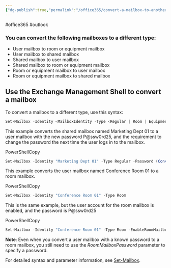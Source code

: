 ```yaml
---
{"dg-publish":true,"permalink":"/office365/convert-a-mailbox-to-another-type/","tags":["public"],"noteIcon":"1","created":"","updated":""}
---
```


#office365 #outlook 
### You can convert the following mailboxes to a different type:

-   User mailbox to room or equipment mailbox
-   User mailbox to shared mailbox
-   Shared mailbox to user mailbox
-   Shared mailbox to room or equipment mailbox
-   Room or equipment mailbox to user mailbox
-   Room or equipment mailbox to shared mailbox

 ## Use the Exchange Management Shell to convert a mailbox
 
 To convert a mailbox to a different type, use this syntax:
 
 ```powershell
Set-Mailbox -Identity <MailboxIdentity -Type <Regular | Room | Equipment | Shared [-Password (ConvertTo-SecureString -String '<Password' -AsPlainText -Force)] [-EnableRoomMailboxAccount <$true | $false] [-RoomMailboxPassword (ConvertTo-SecureString -String '<Password' -AsPlainText -Force)] [-ResetPasswordOnNextLogon <$true | $false]
 ```
This example converts the shared mailbox named Marketing Dept 01 to a user mailbox with the new password P@ssw0rd25, and the requirement to change the password the next time the user logs in to the mailbox.

PowerShellCopy

```powershell
Set-Mailbox -Identity "Marketing Dept 01" -Type Regular -Password (ConvertTo-SecureString -String 'P@ssw0rd25' -AsPlainText -Force) -ResetPasswordOnNextLogon $true
```

This example converts the user mailbox named Conference Room 01 to a room mailbox.

PowerShellCopy

```powershell
Set-Mailbox -Identity "Conference Room 01" -Type Room
```

This is the same example, but the user account for the room mailbox is enabled, and the password is P@ssw0rd25

PowerShellCopy

```powershell
Set-Mailbox -Identity "Conference Room 01" -Type Room -EnableRoomMailboxAccount $true -RoomMailboxPassword (ConvertTo-SecureString -String 'P@ssw0rd25' -AsPlainText -Force)
```

**Note**: Even when you convert a user mailbox with a known password to a room mailbox, you still need to use the _RoomMailboxPassword_ parameter to specify a password.

For detailed syntax and parameter information, see [Set-Mailbox](https://learn.microsoft.com/en-us/powershell/module/exchange/set-mailbox).